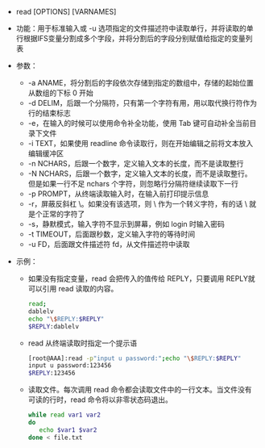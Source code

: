- read  [OPTIONS]  [VARNAMES]

- 功能：用于标准输入或 -u 选项指定的文件描述符中读取单行，并将读取的单行根据IFS变量分割成多个字段，并将分割后的字段分别赋值给指定的变量列表

- 参数：

  - -a ANAME，将分割后的字段依次存储到指定的数组中，存储的起始位置从数组的下标 0 开始
  - -d DELIM，后跟一个分隔符，只有第一个字符有用，用以取代换行符作为行的结束标志
  - -e，在输入的时候可以使用命令补全功能，使用 Tab 键可自动补全当前目录下文件
  - -i  TEXT，如果使用 readline 命令读取行，则在开始编辑之前将文本放入编辑缓冲区
  - -n NCHARS，后跟一个数字，定义输入文本的长度，而不是读取整行
  - -N NCHARS，后跟一个数字，定义输入文本的长度，而不是读取整行。但是如果一行不足 nchars 个字符，则忽略行分隔符继续读取下一行
  - -p PROMPT，从终端读取输入时，在输入前打印提示信息
  - -r，屏蔽反斜杠 \。如果没有该选项，则 \ 作为一个转义字符，有的话 \ 就是个正常的字符了
  - -s，静默模式，输入字符不显示到屏幕，例如 login 时输入密码
  - -t TIMEOUT，后面跟秒数，定义输入字符的等待时间
  - -u FD，后面跟文件描述符 fd，从文件描述符中读取

- 示例：

  - 如果没有指定变量，read 会把传入的值传给 REPLY，只要调用 REPLY就可以引用 read 读取的内容。

    ```bash
    read; 
    dablelv
    echo "\$REPLY:$REPLY"
    $REPLY:dablelv
    ```

  - read 从终端读取时指定一个提示语

    ```bash
    [root@AAA]:read -p"input u password:";echo "\$REPLY:$REPLY"
    input u password:123456
    $REPLY:123456
    ```

  - 读取文件。每次调用 read 命令都会读取文件中的一行文本。当文件没有可读的行时，read 命令将以非零状态码退出。

    ```bash
    while read var1 var2
    do
       echo $var1 $var2
    done < file.txt
    ```

    

